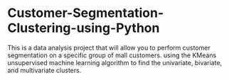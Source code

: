 # Customer-Segmentation-Clustering-using-Python
This is a data analysis project that will allow you to perform customer segmentation on a specific group of mall customers. using the KMeans unsupervised machine learning algorithm to find the univariate, bivariate, and multivariate clusters.
